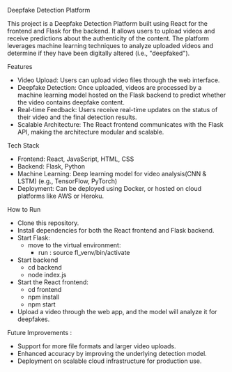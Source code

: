 Deepfake Detection Platform

This project is a Deepfake Detection Platform built using React for the frontend and Flask for the backend. It allows users to upload 
videos and receive predictions about the authenticity of the content. The platform leverages machine learning techniques to analyze uploaded 
videos and determine if they have been digitally altered (i.e., "deepfaked").


Features

- Video Upload: Users can upload video files through the web interface.
- Deepfake Detection: Once uploaded, videos are processed by a machine learning model hosted on the Flask backend to predict whether 
                    the video contains deepfake content.
- Real-time Feedback: Users receive real-time updates on the status of their video and the final detection results.
- Scalable Architecture: The React frontend communicates with the Flask API, making the architecture modular and scalable.


Tech Stack
- Frontend: React, JavaScript, HTML, CSS
- Backend: Flask, Python
- Machine Learning: Deep learning model for video analysis(CNN & LSTM) (e.g., TensorFlow, PyTorch)
- Deployment: Can be deployed using Docker, or hosted on cloud platforms like AWS or Heroku.


How to Run
- Clone this repository.
- Install dependencies for both the React frontend and Flask backend.
- Start Flask:
    - move to the virtual environment:
        - run :  source fl_venv/bin/activate
- Start backend
    - cd backend
    - node index.js
- Start the React frontend:
    - cd frontend
    - npm install
    - npm start
- Upload a video through the web app, and the model will analyze it for deepfakes.


Future Improvements : 
- Support for more file formats and larger video uploads.
- Enhanced accuracy by improving the underlying detection model.
- Deployment on scalable cloud infrastructure for production use.
